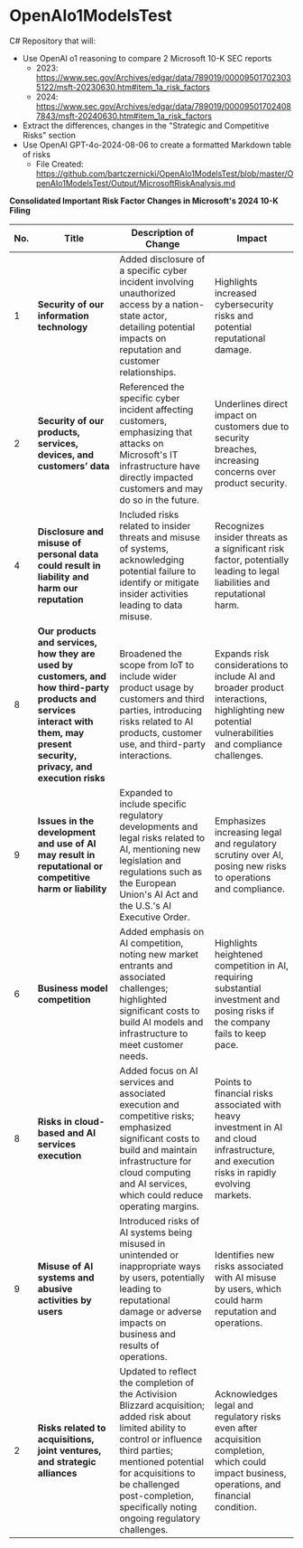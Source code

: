 # OpenAIo1ModelsTest

C# Repository that will:
* Use OpenAI o1 reasoning to compare 2 Microsoft 10-K SEC reports
  * 2023:  https://www.sec.gov/Archives/edgar/data/789019/000095017023035122/msft-20230630.htm#item_1a_risk_factors 
  * 2024:  https://www.sec.gov/Archives/edgar/data/789019/000095017024087843/msft-20240630.htm#item_1a_risk_factors 
* Extract the differences, changes in the "Strategic and Competitive Risks" section
* Use OpenAI GPT-4o-2024-08-06 to create a formatted Markdown table of risks
  * File Created: https://github.com/bartczernicki/OpenAIo1ModelsTest/blob/master/OpenAIo1ModelsTest/Output/MicrosoftRiskAnalysis.md  


**Consolidated Important Risk Factor Changes in Microsoft's 2024 10-K Filing**

| No. | Title                                                                                                                                                          | Description of Change                                                                                                                                                                                                                                                       | Impact                                                                                                                                                                                                                                     |
|-----|----------------------------------------------------------------------------------------------------------------------------------------------------------------|-----------------------------------------------------------------------------------------------------------------------------------------------------------------------------------------------------------------------------------------------------------------------------|--------------------------------------------------------------------------------------------------------------------------------------------------------------------------------------------------------------------------------------------|
| 1   | **Security of our information technology**                                                                                                                     | Added disclosure of a specific cyber incident involving unauthorized access by a nation-state actor, detailing potential impacts on reputation and customer relationships.                                                                                                   | Highlights increased cybersecurity risks and potential reputational damage.                                                                                                                                                                |
| 2   | **Security of our products, services, devices, and customers’ data**                                                                                           | Referenced the specific cyber incident affecting customers, emphasizing that attacks on Microsoft's IT infrastructure have directly impacted customers and may do so in the future.                                                                                          | Underlines direct impact on customers due to security breaches, increasing concerns over product security.                                                                                                                                  |
| 4   | **Disclosure and misuse of personal data could result in liability and harm our reputation**                                                                   | Included risks related to insider threats and misuse of systems, acknowledging potential failure to identify or mitigate insider activities leading to data misuse.                                                                                                          | Recognizes insider threats as a significant risk factor, potentially leading to legal liabilities and reputational harm.                                                                                                                   |
| 8   | **Our products and services, how they are used by customers, and how third-party products and services interact with them, may present security, privacy, and execution risks** | Broadened the scope from IoT to include wider product usage by customers and third parties, introducing risks related to AI products, customer use, and third-party interactions.                                                                                            | Expands risk considerations to include AI and broader product interactions, highlighting new potential vulnerabilities and compliance challenges.                                                                                           |
| 9   | **Issues in the development and use of AI may result in reputational or competitive harm or liability**                                                        | Expanded to include specific regulatory developments and legal risks related to AI, mentioning new legislation and regulations such as the European Union's AI Act and the U.S.'s AI Executive Order.                                                                        | Emphasizes increasing legal and regulatory scrutiny over AI, posing new risks to operations and compliance.                                                                                                                                 |
| 6   | **Business model competition**                                                                                                                                 | Added emphasis on AI competition, noting new market entrants and associated challenges; highlighted significant costs to build AI models and infrastructure to meet customer needs.                                                                                         | Highlights heightened competition in AI, requiring substantial investment and posing risks if the company fails to keep pace.                                                                                                              |
| 8   | **Risks in cloud-based and AI services execution**                                                                                                             | Added focus on AI services and associated execution and competitive risks; emphasized significant costs to build and maintain infrastructure for cloud computing and AI services, which could reduce operating margins.                                                     | Points to financial risks associated with heavy investment in AI and cloud infrastructure, and execution risks in rapidly evolving markets.                                                                                                |
| 9   | **Misuse of AI systems and abusive activities by users**                                                                                                       | Introduced risks of AI systems being misused in unintended or inappropriate ways by users, potentially leading to reputational damage or adverse impacts on business and results of operations.                                                                             | Identifies new risks associated with AI misuse by users, which could harm reputation and operations.                                                                                                                                        |
| 2   | **Risks related to acquisitions, joint ventures, and strategic alliances**                                                                                     | Updated to reflect the completion of the Activision Blizzard acquisition; added risk about limited ability to control or influence third parties; mentioned potential for acquisitions to be challenged post-completion, specifically noting ongoing regulatory challenges. | Acknowledges legal and regulatory risks even after acquisition completion, which could impact business, operations, and financial condition.                                                                                                |



